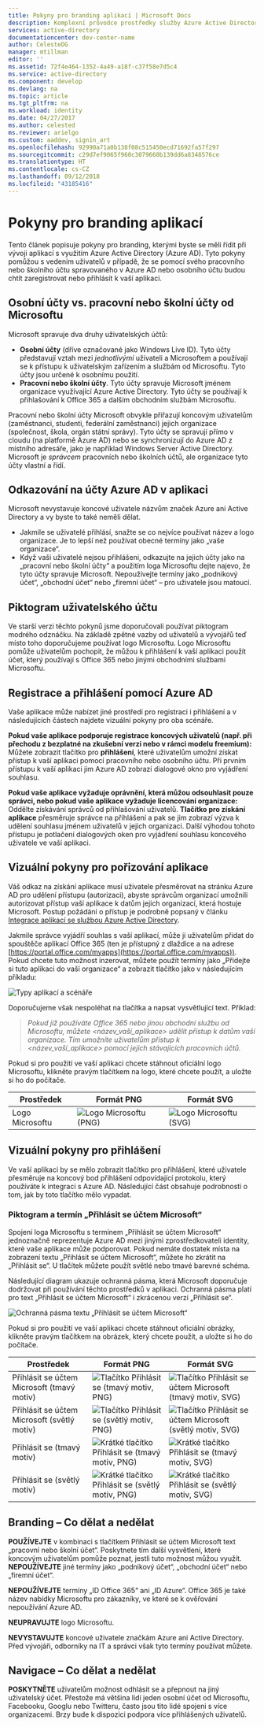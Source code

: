 ```yaml
---
title: Pokyny pro branding aplikací | Microsoft Docs
description: Komplexní průvodce prostředky služby Azure Active Directory určenými pro vývojáře
services: active-directory
documentationcenter: dev-center-name
author: CelesteDG
manager: mtillman
editor: ''
ms.assetid: 72f4e464-1352-4a49-a18f-c37f58e7d5c4
ms.service: active-directory
ms.component: develop
ms.devlang: na
ms.topic: article
ms.tgt_pltfrm: na
ms.workload: identity
ms.date: 04/27/2017
ms.author: celested
ms.reviewer: arielgo
ms.custom: aaddev, signin_art
ms.openlocfilehash: 92990a71a0b138f08c515450ecd71692fa57f297
ms.sourcegitcommit: c29d7ef9065f960c3079660b139dd6a8348576ce
ms.translationtype: HT
ms.contentlocale: cs-CZ
ms.lasthandoff: 09/12/2018
ms.locfileid: "43185416"
---
```

# <a name="branding-guidelines-for-applications"></a>Pokyny pro branding aplikací

Tento článek popisuje pokyny pro branding, kterými byste se měli řídit při vývoji aplikací s využitím Azure Active Directory (Azure AD). Tyto pokyny pomůžou s vedením uživatelů v případě, že se pomocí svého pracovního nebo školního účtu spravovaného v Azure AD nebo osobního účtu budou chtít zaregistrovat nebo přihlásit k vaší aplikaci.

## <a name="personal-accounts-vs-work-or-school-accounts-from-microsoft"></a>Osobní účty vs. pracovní nebo školní účty od Microsoftu

Microsoft spravuje dva druhy uživatelských účtů:

* **Osobní účty** (dříve označované jako Windows Live ID). Tyto účty představují vztah mezi *jednotlivými* uživateli a Microsoftem a používají se k přístupu k uživatelským zařízením a službám od Microsoftu. Tyto účty jsou určené k osobnímu použití.
* **Pracovní nebo školní účty**. Tyto účty spravuje Microsoft jménem organizace využívající Azure Active Directory. Tyto účty se používají k přihlašování k Office 365 a dalším obchodním službám Microsoftu.

Pracovní nebo školní účty Microsoft obvykle přiřazují koncovým uživatelům (zaměstnanci, studenti, federální zaměstnanci) jejich organizace (společnost, škola, orgán státní správy). Tyto účty se spravují přímo v cloudu (na platformě Azure AD) nebo se synchronizují do Azure AD z místního adresáře, jako je například Windows Server Active Directory. Microsoft je *správcem* pracovních nebo školních účtů, ale organizace tyto účty vlastní a řídí.

## <a name="referring-to-azure-ad-accounts-in-your-application"></a>Odkazování na účty Azure AD v aplikaci

Microsoft nevystavuje koncové uživatele názvům značek Azure ani Active Directory a vy byste to také neměli dělat.

* Jakmile se uživatelé přihlásí, snažte se co nejvíce používat název a logo organizace. Je to lepší než používat obecné termíny jako „vaše organizace“.
* Když vaši uživatelé nejsou přihlášeni, odkazujte na jejich účty jako na „pracovní nebo školní účty“ a použitím loga Microsoftu dejte najevo, že tyto účty spravuje Microsoft. Nepoužívejte termíny jako „podnikový účet“, „obchodní účet“ nebo „firemní účet“ – pro uživatele jsou matoucí.

## <a name="user-account-pictogram"></a>Piktogram uživatelského účtu

Ve starší verzi těchto pokynů jsme doporučovali používat piktogram modrého odznáčku. Na základě zpětné vazby od uživatelů a vývojářů teď místo toho doporučujeme používat logo Microsoftu. Logo Microsoftu pomůže uživatelům pochopit, že můžou k přihlášení k vaší aplikaci použít účet, který používají s Office 365 nebo jinými obchodními službami Microsoftu.

## <a name="signing-up-and-signing-in-with-azure-ad"></a>Registrace a přihlášení pomocí Azure AD

Vaše aplikace může nabízet jiné prostředí pro registraci i přihlášení a v následujících částech najdete vizuální pokyny pro oba scénáře.

**Pokud vaše aplikace podporuje registrace koncových uživatelů (např. při přechodu z bezplatné na zkušební verzi nebo v rámci modelu freemium):** Můžete zobrazit tlačítko pro **přihlášení**, které uživatelům umožní získat přístup k vaší aplikaci pomocí pracovního nebo osobního účtu. Při prvním přístupu k vaší aplikaci jim Azure AD zobrazí dialogové okno pro vyjádření souhlasu.

**Pokud vaše aplikace vyžaduje oprávnění, která můžou odsouhlasit pouze správci, nebo pokud vaše aplikace vyžaduje licencování organizace:** Oddělte získávání správců od přihlašování uživatelů. **Tlačítko pro získání aplikace** přesměruje správce na přihlášení a pak se jim zobrazí výzva k udělení souhlasu jménem uživatelů v jejich organizaci. Další výhodou tohoto přístupu je potlačení dialogových oken pro vyjádření souhlasu koncového uživatele ve vaší aplikaci.

## <a name="visual-guidance-for-app-acquisition"></a>Vizuální pokyny pro pořizování aplikace

Váš odkaz na získání aplikace musí uživatele přesměrovat na stránku Azure AD pro udělení přístupu (autorizaci), abyste správcům organizací umožnili autorizovat přístup vaší aplikace k datům jejich organizací, která hostuje Microsoft. Postup požádání o přístup je podrobně popsaný v článku [Integrace aplikací se službou Azure Active Directory](quickstart-v1-integrate-apps-with-azure-ad.md).

Jakmile správce vyjádří souhlas s vaší aplikací, může ji uživatelům přidat do spouštěče aplikací Office 365 (ten je přístupný z dlaždice a na adrese [https://portal.office.com/myapps](https://portal.office.com/myapps)). Pokud chcete tuto možnost inzerovat, můžete použít termíny jako „Přidejte si tuto aplikaci do vaší organizace“ a zobrazit tlačítko jako v následujícím příkladu:

![Typy aplikací a scénáře](./media/howto-add-branding-in-azure-ad-apps/add-to-my-org.png)

Doporučujeme však nespoléhat na tlačítka a napsat vysvětlující text. Příklad:

> *Pokud již používáte Office 365 nebo jinou obchodní službu od Microsoftu, můžete <název_vaší_aplikace> udělit přístup k datům vaší organizace. Tím umožníte uživatelům přístup k <název_vaší_aplikace> pomocí jejich stávajících pracovních účtů.*

Pokud si pro použití ve vaší aplikaci chcete stáhnout oficiální logo Microsoftu, klikněte pravým tlačítkem na logo, které chcete použít, a uložte si ho do počítače.

| Prostředek                                | Formát PNG | Formát SVG |
| ------------------------------------ | ---------- | ---------- |
| Logo Microsoftu  | ![Logo Microsoftu (PNG)](./media/howto-add-branding-in-azure-ad-apps/ms-symbollockup_mssymbol_19.png) | ![Logo Microsoftu (SVG)](./media/howto-add-branding-in-azure-ad-apps/ms-symbollockup_mssymbol_19.svg) |

## <a name="visual-guidance-for-sign-in"></a>Vizuální pokyny pro přihlášení

Ve vaší aplikaci by se mělo zobrazit tlačítko pro přihlášení, které uživatele přesměruje na koncový bod přihlášení odpovídající protokolu, který používáte k integraci s Azure AD. Následující část obsahuje podrobnosti o tom, jak by toto tlačítko mělo vypadat.

### <a name="pictogram-and-sign-in-with-microsoft"></a>Piktogram a termín „Přihlásit se účtem Microsoft“

Spojení loga Microsoftu s termínem „Přihlásit se účtem Microsoft“ jednoznačně reprezentuje Azure AD mezi jinými zprostředkovateli identity, které vaše aplikace může podporovat. Pokud nemáte dostatek místa na zobrazení textu „Přihlásit se účtem Microsoft“, můžete ho zkrátit na „Přihlásit se“. U tlačítek můžete použít světlé nebo tmavé barevné schéma.

Následující diagram ukazuje ochranná pásma, která Microsoft doporučuje dodržovat při používání těchto prostředků v aplikaci. Ochranná pásma platí pro text „Přihlásit se účtem Microsoft“ i zkrácenou verzi „Přihlásit se“.

![Ochranná pásma textu „Přihlásit se účtem Microsoft“](./media/howto-add-branding-in-azure-ad-apps/sign-in-with-microsoft-redlines.png)

Pokud si pro použití ve vaší aplikaci chcete stáhnout oficiální obrázky, klikněte pravým tlačítkem na obrázek, který chcete použít, a uložte si ho do počítače.

| Prostředek                                | Formát PNG | Formát SVG |
| ------------------------------------ | ---------- | ---------- |
| Přihlásit se účtem Microsoft (tmavý motiv)  | ![Tlačítko Přihlásit se (tmavý motiv, PNG)](./media/howto-add-branding-in-azure-ad-apps/ms-symbollockup_signin_dark.png) | ![Tlačítko Přihlásit se účtem Microsoft (tmavý motiv, SVG)](./media/howto-add-branding-in-azure-ad-apps/ms-symbollockup_signin_dark.svg) |
| Přihlásit se účtem Microsoft (světlý motiv) | ![Tlačítko Přihlásit se (světlý motiv, PNG)](./media/howto-add-branding-in-azure-ad-apps/ms-symbollockup_signin_light.png) | ![Tlačítko Přihlásit se účtem Microsoft (světlý motiv, SVG)](./media/howto-add-branding-in-azure-ad-apps/ms-symbollockup_signin_light.svg) |
| Přihlásit se (tmavý motiv)                 | ![Krátké tlačítko Přihlásit se (tmavý motiv, PNG)](./media/howto-add-branding-in-azure-ad-apps/ms-symbollockup_signin_dark_short.png) | ![Krátké tlačítko Přihlásit se (tmavý motiv, SVG)](./media/howto-add-branding-in-azure-ad-apps/ms-symbollockup_signin_dark_short.svg) |
| Přihlásit se (světlý motiv)                | ![Krátké tlačítko Přihlásit se (světlý motiv, PNG)](./media/howto-add-branding-in-azure-ad-apps/ms-symbollockup_signin_light_short.png) | ![Krátké tlačítko Přihlásit se (světlý motiv, SVG)](./media/howto-add-branding-in-azure-ad-apps/ms-symbollockup_signin_light_short.svg) |


## <a name="branding-dos-and-donts"></a>Branding – Co dělat a nedělat

**POUŽÍVEJTE** v kombinaci s tlačítkem Přihlásit se účtem Microsoft text „pracovní nebo školní účet“. Poskytnete tím další vysvětlení, které koncovým uživatelům pomůže poznat, jestli tuto možnost můžou využít. **NEPOUŽÍVEJTE** jiné termíny jako „podnikový účet“, „obchodní účet“ nebo „firemní účet“.

**NEPOUŽÍVEJTE** termíny „ID Office 365“ ani „ID Azure“. Office 365 je také název nabídky Microsoftu pro zákazníky, ve které se k ověřování nepoužívání Azure AD.

**NEUPRAVUJTE** logo Microsoftu.

**NEVYSTAVUJTE** koncové uživatele značkám Azure ani Active Directory. Před vývojáři, odborníky na IT a správci však tyto termíny používat můžete.

## <a name="navigation-dos-and-donts"></a>Navigace – Co dělat a nedělat

**POSKYTNĚTE** uživatelům možnost odhlásit se a přepnout na jiný uživatelský účet. Přestože má většina lidí jeden osobní účet od Microsoftu, Facebooku, Googlu nebo Twitteru, často jsou tito lidé spojeni s více organizacemi. Brzy bude k dispozici podpora více přihlášených uživatelů.
